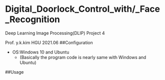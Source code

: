 # Digital_Doorlock_Control_with/_Face_Recognition
Deep Learning Image Processing(DLIP) Project 4 

Prof. y.k.kim 
HGU
2021.06
##Configuration
+ OS:Windows 10 and Ubuntu 
  * (Basically the program code is nearly same with Windows and Ubuntu)  

##Usage
